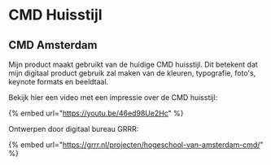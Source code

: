 # CMD Huisstijl

## CMD Amsterdam

Mijn product maakt gebruikt van de huidige CMD huisstijl. Dit betekent dat mijn digitaal product gebruik zal maken van de kleuren, typografie, foto's, keynote formats en beeldtaal.

Bekijk hier een video met een impressie over de CMD huisstijl:

{% embed url="https://youtu.be/46ed98Ue2Hc" %}

Ontwerpen door digitaal bureau GRRR:

{% embed url="https://grrr.nl/projecten/hogeschool-van-amsterdam-cmd/" %}



